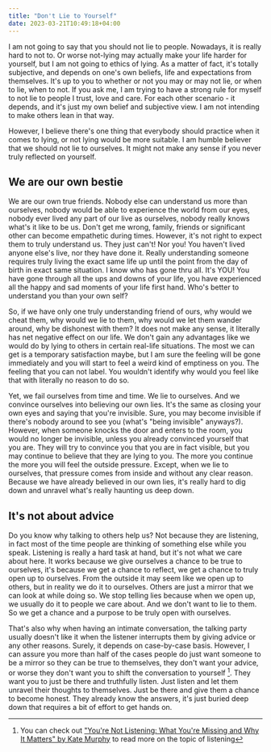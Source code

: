 ```yaml
---
title: "Don't Lie to Yourself"
date: 2023-03-21T10:49:18+04:00
---
```


I am not going to say that you should not lie to people. Nowadays, it is really hard to not to. Or worse not-lying may actually make your life harder for yourself, but I am not going to ethics of lying. As a matter of fact, it's totally subjective, and depends on one's own beliefs, life and expectations from themselves. It's up to you to whether or not you may or may not lie, or when to lie, when to not. If you ask me, I am trying to have a strong rule for myself to not lie to people I trust, love and care. For each other scenario - it depends, and it's just my own belief and subjective view. I am not intending to make others lean in that way.

However, I believe there's one thing that everybody should practice when it comes to lying, or not lying would be more suitable. I am humble believer that we should not lie to ourselves. It might not make any sense if you never truly reflected on yourself.

## We are our own bestie

We are our own true friends. Nobody else can understand us more than ourselves, nobody would be able to experience the world from our eyes, nobody ever lived any part of our live as ourselves, nobody really knows what's it like to be us. Don't get me wrong, family, friends or significant other can become empathetic during times. However, it's not right to expect them to truly understand us. They just can't! Nor you! You haven't lived anyone else's live, nor they have done it. Really understanding someone requires truly living the exact same life up until the point from the day of birth in exact same situation. I know who has gone thru all. It's YOU! You have gone through all the ups and downs of your life, you have experienced all the happy and sad moments of your life first hand. Who's better to understand you than your own self?

So, if we have only one truly understanding friend of ours, why would we cheat them, why would we lie to them, why would we let them wander around, why be dishonest with them? It does not make any sense, it literally has net negative effect on our life. We don't gain any advantages like we would do by lying to others in certain real-life situations. The most we can get is a temporary satisfaction maybe, but I am sure the feeling will be gone immediately and you will start to feel a weird kind of emptiness on you. The feeling that you can not label. You wouldn't identify why would you feel like that with literally no reason to do so.

Yet, we fail ourselves from time and time. We lie to ourselves. And we convince ourselves into believing our own lies. It's the same as closing your own eyes and saying that you're invisible. Sure, you may become invisible if there's nobody around to see you (what's "being invisible" anyways?). However, when someone knocks the door and enters to the room, you would no longer be invisible, unless you already convinced yourself that you are. They will try to convince you that you are in fact visible, but you may continue to believe that they are lying to you. The more you continue the more you will feel the outside pressure. Except, when we lie to ourselves, that pressure comes from inside and without any clear reason. Because we have already believed in our own lies, it's really hard to dig down and unravel what's really haunting us deep down.

## It's not about advice

Do you know why talking to others help us? Not because they are listening, in fact most of the time people are thinking of something else while you speak. Listening is really a hard task at hand, but it's not what we care about here. It works because we give ourselves a chance to be true to ourselves, it's because we get a chance to reflect, we get a chance to truly open up to ourselves. From the outside it may seem like we open up to others, but in reality we do it to ourselves. Others are just a mirror that we can look at while doing so. We stop telling lies because when we open up, we usually do it to people we care about. And we don't want to lie to them. So we get a chance and a purpose to be truly open with ourselves.

That's also why when having an intimate conversation, the talking party usually doesn't like it when the listener interrupts them by giving advice or any other reasons. Surely, it depends on case-by-case basis. However, I can assure you more than half of the cases people do just want someone to be a mirror so they can be true to themselves, they don't want your advice, or worse they don't want you to shift the conversation to yourself [^listening]. They want you to just be there and truthfully listen. Just listen and let them unravel their thoughts to themselves. Just be there and give them a chance to become honest. They already know the answers, it's just buried deep down that requires a bit of effort to get hands on.

[^listening]: You can check out ["You're Not Listening: What You're Missing and Why It Matters" by Kate Murphy](https://www.goodreads.com/book/show/45892276-you-re-not-listening) to read more on the topic of listening

